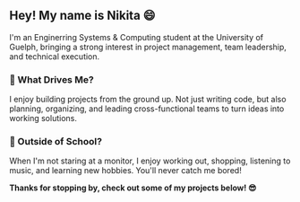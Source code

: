 ## Hey! My name is Nikita 😄

I'm an Enginerring Systems & Computing student at the University of Guelph, bringing a strong interest in project management, team leadership, and technical execution.

### **🚀 What Drives Me?**
I enjoy building projects from the ground up. Not just writing code, but also planning, organizing, and leading cross-functional teams to turn ideas into working solutions. 

### **🌟 Outside of School?**
When I'm not staring at a monitor, I enjoy working out, shopping, listening to music, and learning new hobbies. You'll never catch me bored!

**Thanks for stopping by, check out some of my projects below! 😎**
